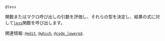 ```
@less
```

関数またはマクロ呼び出しの引数を評価し、それらの型を決定し、結果の式に対して[`less`](@ref)関数を呼び出します。

関連情報: [`@edit`](@ref), [`@which`](@ref), [`@code_lowered`](@ref).
